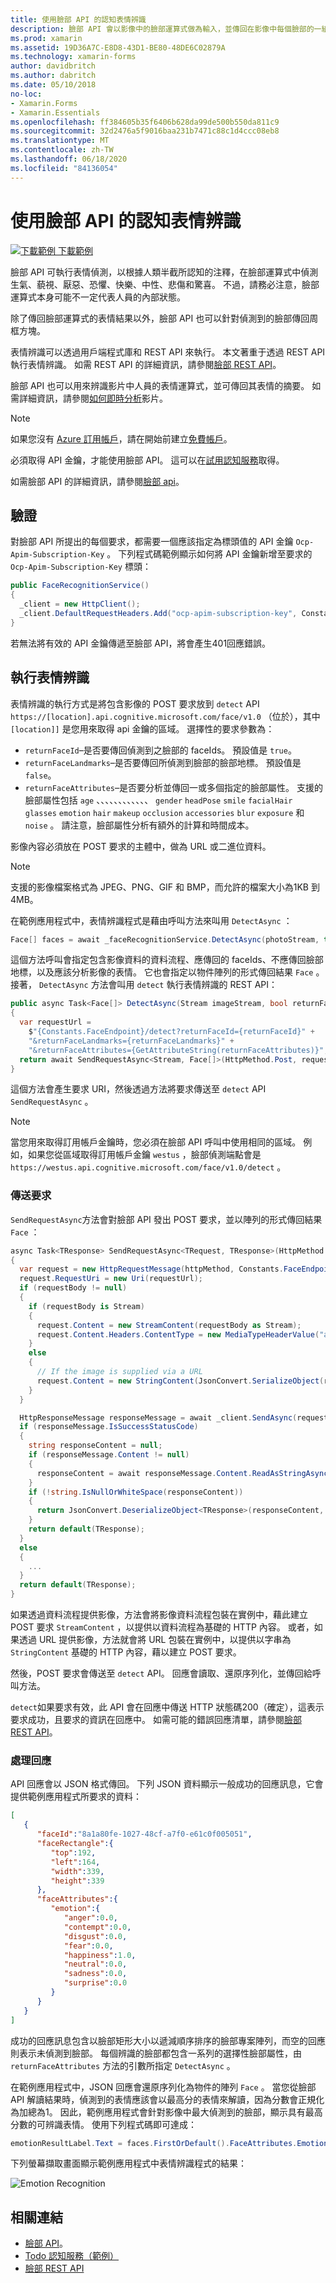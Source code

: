 ```yaml
---
title: 使用臉部 API 的認知表情辨識
description: 臉部 API 會以影像中的臉部運算式做為輸入，並傳回在影像中每個臉部的一組表情上包含信賴等級的資料。 本文說明如何使用臉部 API 來辨識表情，以對應用程式進行評分 Xamarin.Forms 。
ms.prod: xamarin
ms.assetid: 19D36A7C-E8D8-43D1-BE80-48DE6C02879A
ms.technology: xamarin-forms
author: davidbritch
ms.author: dabritch
ms.date: 05/10/2018
no-loc:
- Xamarin.Forms
- Xamarin.Essentials
ms.openlocfilehash: ff384605b35f6406b628da99de500b550da811c9
ms.sourcegitcommit: 32d2476a5f9016baa231b7471c88c1d4ccc08eb8
ms.translationtype: MT
ms.contentlocale: zh-TW
ms.lasthandoff: 06/18/2020
ms.locfileid: "84136054"
---
```

# <a name="perceived-emotion-recognition-using-the-face-api"></a>使用臉部 API 的認知表情辨識

[![下載範例 ](~/media/shared/download.png) 下載範例](https://docs.microsoft.com/samples/xamarin/xamarin-forms-samples/webservices-todocognitiveservices)

臉部 API 可執行表情偵測，以根據人類半截所認知的注釋，在臉部運算式中偵測生氣、藐視、厭惡、恐懼、快樂、中性、悲傷和驚喜。 不過，請務必注意，臉部運算式本身可能不一定代表人員的內部狀態。

除了傳回臉部運算式的表情結果以外，臉部 API 也可以針對偵測到的臉部傳回周框方塊。

表情辨識可以透過用戶端程式庫和 REST API 來執行。 本文著重于透過 REST API 執行表情辨識。 如需 REST API 的詳細資訊，請參閱[臉部 REST API](https://westus.dev.cognitive.microsoft.com/docs/services/563879b61984550e40cbbe8d/operations/563879b61984550f30395236)。

臉部 API 也可以用來辨識影片中人員的表情運算式，並可傳回其表情的摘要。 如需詳細資訊，請參閱[如何即時分析](/azure/cognitive-services/face/face-api-how-to-topics/howtoanalyzevideo_face/)影片。

> [!NOTE]
> 如果您沒有 [Azure 訂用帳戶](/azure/guides/developer/azure-developer-guide#understanding-accounts-subscriptions-and-billing)，請在開始前建立[免費帳戶](https://aka.ms/azfree-docs-mobileapps)。

必須取得 API 金鑰，才能使用臉部 API。 這可以在[試用認知服務](https://azure.microsoft.com/try/cognitive-services/?api=face-api)取得。

如需臉部 API 的詳細資訊，請參閱[臉部 api](/azure/cognitive-services/face/overview/)。

## <a name="authentication"></a>驗證

對臉部 API 所提出的每個要求，都需要一個應該指定為標頭值的 API 金鑰 `Ocp-Apim-Subscription-Key` 。 下列程式碼範例顯示如何將 API 金鑰新增至要求的 `Ocp-Apim-Subscription-Key` 標頭：

```csharp
public FaceRecognitionService()
{
  _client = new HttpClient();
  _client.DefaultRequestHeaders.Add("ocp-apim-subscription-key", Constants.FaceApiKey);
}
```

若無法將有效的 API 金鑰傳遞至臉部 API，將會產生401回應錯誤。

## <a name="perform-emotion-recognition"></a>執行表情辨識

表情辨識的執行方式是將包含影像的 POST 要求放到 `detect` API `https://[location].api.cognitive.microsoft.com/face/v1.0` （位於），其中 `[location]]` 是您用來取得 api 金鑰的區域。 選擇性的要求參數為：

- `returnFaceId`–是否要傳回偵測到之臉部的 faceIds。 預設值是 `true`。
- `returnFaceLandmarks`–是否要傳回所偵測到臉部的臉部地標。 預設值是 `false`。
- `returnFaceAttributes`–是否要分析並傳回一或多個指定的臉部屬性。 支援的臉部屬性包括 `age` 、、、、、、、、、、、、 `gender` `headPose` `smile` `facialHair` `glasses` `emotion` `hair` `makeup` `occlusion` `accessories` `blur` `exposure` 和 `noise` 。 請注意，臉部屬性分析有額外的計算和時間成本。

影像內容必須放在 POST 要求的主體中，做為 URL 或二進位資料。

> [!NOTE]
> 支援的影像檔案格式為 JPEG、PNG、GIF 和 BMP，而允許的檔案大小為1KB 到4MB。

在範例應用程式中，表情辨識程式是藉由呼叫方法來叫用 `DetectAsync` ：

```csharp
Face[] faces = await _faceRecognitionService.DetectAsync(photoStream, true, false, new FaceAttributeType[] { FaceAttributeType.Emotion });
```

這個方法呼叫會指定包含影像資料的資料流程、應傳回的 faceIds、不應傳回臉部地標，以及應該分析影像的表情。 它也會指定以物件陣列的形式傳回結果 `Face` 。 接著， `DetectAsync` 方法會叫用 `detect` 執行表情辨識的 REST API：

```csharp
public async Task<Face[]> DetectAsync(Stream imageStream, bool returnFaceId, bool returnFaceLandmarks, IEnumerable<FaceAttributeType> returnFaceAttributes)
{
  var requestUrl =
    $"{Constants.FaceEndpoint}/detect?returnFaceId={returnFaceId}" +
    "&returnFaceLandmarks={returnFaceLandmarks}" +
    "&returnFaceAttributes={GetAttributeString(returnFaceAttributes)}";
  return await SendRequestAsync<Stream, Face[]>(HttpMethod.Post, requestUrl, imageStream);
}
```

這個方法會產生要求 URI，然後透過方法將要求傳送至 `detect` API `SendRequestAsync` 。

> [!NOTE]
> 當您用來取得訂用帳戶金鑰時，您必須在臉部 API 呼叫中使用相同的區域。 例如，如果您從區域取得訂用帳戶金鑰 `westus` ，臉部偵測端點會是 `https://westus.api.cognitive.microsoft.com/face/v1.0/detect` 。

### <a name="send-the-request"></a>傳送要求

`SendRequestAsync`方法會對臉部 API 發出 POST 要求，並以陣列的形式傳回結果 `Face` ：

```csharp
async Task<TResponse> SendRequestAsync<TRequest, TResponse>(HttpMethod httpMethod, string requestUrl, TRequest requestBody)
{
  var request = new HttpRequestMessage(httpMethod, Constants.FaceEndpoint);
  request.RequestUri = new Uri(requestUrl);
  if (requestBody != null)
  {
    if (requestBody is Stream)
    {
      request.Content = new StreamContent(requestBody as Stream);
      request.Content.Headers.ContentType = new MediaTypeHeaderValue("application/octet-stream");
    }
    else
    {
      // If the image is supplied via a URL
      request.Content = new StringContent(JsonConvert.SerializeObject(requestBody, s_settings), Encoding.UTF8, "application/json");
    }
  }

  HttpResponseMessage responseMessage = await _client.SendAsync(request);
  if (responseMessage.IsSuccessStatusCode)
  {
    string responseContent = null;
    if (responseMessage.Content != null)
    {
      responseContent = await responseMessage.Content.ReadAsStringAsync();
    }
    if (!string.IsNullOrWhiteSpace(responseContent))
    {
      return JsonConvert.DeserializeObject<TResponse>(responseContent, s_settings);
    }
    return default(TResponse);
  }
  else
  {
    ...
  }
  return default(TResponse);
}
```

如果透過資料流程提供影像，方法會將影像資料流程包裝在實例中，藉此建立 POST 要求 `StreamContent` ，以提供以資料流程為基礎的 HTTP 內容。 或者，如果透過 URL 提供影像，方法就會將 URL 包裝在實例中，以提供以字串為 `StringContent` 基礎的 HTTP 內容，藉以建立 POST 要求。

然後，POST 要求會傳送至 `detect` API。 回應會讀取、還原序列化，並傳回給呼叫方法。

`detect`如果要求有效，此 API 會在回應中傳送 HTTP 狀態碼200（確定），這表示要求成功，且要求的資訊在回應中。 如需可能的錯誤回應清單，請參閱[臉部 REST API](https://westus.dev.cognitive.microsoft.com/docs/services/563879b61984550e40cbbe8d/operations/563879b61984550f30395236)。

### <a name="process-the-response"></a>處理回應

API 回應會以 JSON 格式傳回。 下列 JSON 資料顯示一般成功的回應訊息，它會提供範例應用程式所要求的資料：

```json
[  
   {  
      "faceId":"8a1a80fe-1027-48cf-a7f0-e61c0f005051",
      "faceRectangle":{  
         "top":192,
         "left":164,
         "width":339,
         "height":339
      },
      "faceAttributes":{  
         "emotion":{  
            "anger":0.0,
            "contempt":0.0,
            "disgust":0.0,
            "fear":0.0,
            "happiness":1.0,
            "neutral":0.0,
            "sadness":0.0,
            "surprise":0.0
         }
      }
   }
]
```

成功的回應訊息包含以臉部矩形大小以遞減順序排序的臉部專案陣列，而空的回應則表示未偵測到臉部。 每個辨識的臉部都包含一系列的選擇性臉部屬性，由 `returnFaceAttributes` 方法的引數所指定 `DetectAsync` 。

在範例應用程式中，JSON 回應會還原序列化為物件的陣列 `Face` 。 當您從臉部 API 解讀結果時，偵測到的表情應該會以最高分的表情來解讀，因為分數會正規化為加總為1。 因此，範例應用程式會針對影像中最大偵測到的臉部，顯示具有最高分數的可辨識表情。 使用下列程式碼即可達成：

```csharp
emotionResultLabel.Text = faces.FirstOrDefault().FaceAttributes.Emotion.ToRankedList().FirstOrDefault().Key;
```

下列螢幕擷取畫面顯示範例應用程式中表情辨識程式的結果：

![](emotion-recognition-images/emotion-recognition.png "Emotion Recognition")

## <a name="related-links"></a>相關連結

- [臉部 API](/azure/cognitive-services/face/overview/)。
- [Todo 認知服務（範例）](https://docs.microsoft.com/samples/xamarin/xamarin-forms-samples/webservices-todocognitiveservices)
- [臉部 REST API](https://westus.dev.cognitive.microsoft.com/docs/services/563879b61984550e40cbbe8d/operations/563879b61984550f30395236)

